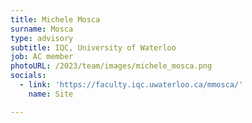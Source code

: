 ```yaml
---
title: Michele Mosca
surname: Mosca
type: advisory
subtitle: IQC, University of Waterloo
job: AC member
photoURL: /2023/team/images/michele_mosca.png
socials:
  - link: 'https://faculty.iqc.uwaterloo.ca/mmosca/'
    name: Site

---
```

